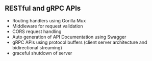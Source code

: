 ## RESTful and gRPC APIs

- Routing handlers using Gorilla Mux
- Middleware for request validation
- CORS request handling
- Auto generation of API Documentation using Swagger
- gRPC APIs using protocol buffers (client server architecture and bidirectional streaming)
- graceful shutdown of server



